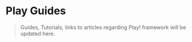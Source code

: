 # Play Guides

> Guides, Tutorials, links to articles regarding Play! framework will be updated here.